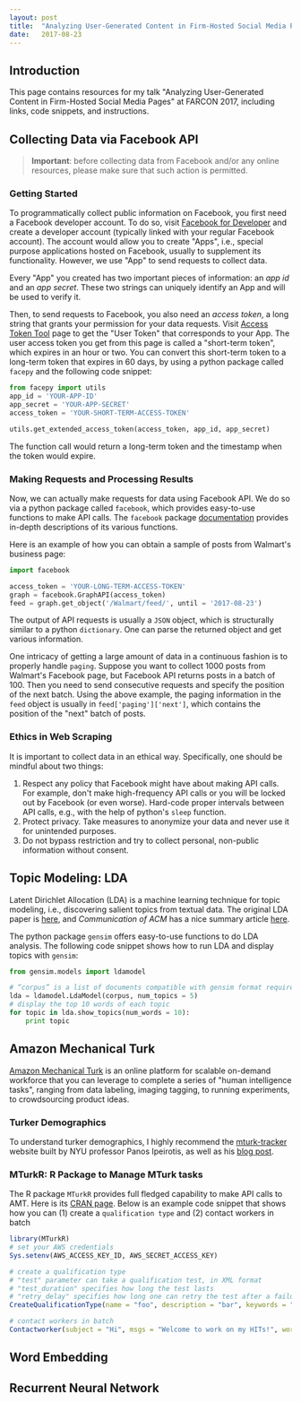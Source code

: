 ```yaml
---
layout: post
title:  "Analyzing User-Generated Content in Firm-Hosted Social Media Pages"
date:   2017-08-23
---
```


## Introduction

This page contains resources for my talk "Analyzing User-Generated Content in Firm-Hosted Social Media Pages" at FARCON 2017, including links, code snippets, and instructions.

## Collecting Data via Facebook API

> **Important**: before collecting data from Facebook and/or any online resources, please make sure that such action is permitted.

### Getting Started

To programmatically collect public information on Facebook, you first need a Facebook developer account. To do so, visit [Facebook for Developer](https://developers.facebook.com/) and create a developer account (typically linked with your regular Facebook account). The account would allow you to create "Apps", i.e., special purpose applications hosted on Facebook, usually to supplement its functionality. However, we use "App" to send requests to collect data.

Every "App" you created has two important pieces of information: an _app id_ and an _app secret_. These two strings can uniquely identify an App and will be used to verify it.

Then, to send requests to Facebook, you also need an _access token_, a long string that grants your permission for your data requests. Visit [Access Token Tool](https://developers.facebook.com/tools/accesstoken/) page to get the "User Token" that corresponds to your App. The user access token you get from this page is called a "short-term token", which expires in an hour or two. You can convert this short-term token to a long-term token that expires in 60 days, by using a python package called `facepy` and the following code snippet:

```python
from facepy import utils
app_id = 'YOUR-APP-ID'
app_secret = 'YOUR-APP-SECRET'
access_token = 'YOUR-SHORT-TERM-ACCESS-TOKEN'

utils.get_extended_access_token(access_token, app_id, app_secret)
```

The function call would return a long-term token and the timestamp when the token would expire.

### Making Requests and Processing Results

Now, we can actually make requests for data using Facebook API. We do so via a python package called `facebook`, which provides easy-to-use functions to make API calls. The `facebook` package [documentation](https://facebook-sdk.readthedocs.io) provides in-depth descriptions of its various functions.

Here is an example of how you can obtain a sample of posts from Walmart's business page:

```python
import facebook

access_token = 'YOUR-LONG-TERM-ACCESS-TOKEN'
graph = facebook.GraphAPI(access_token)
feed = graph.get_object('/Walmart/feed/', until = '2017-08-23')
```

The output of API requests is usually a `JSON` object, which is structurally similar to a python `dictionary`. One can parse the returned object and get various information.

One intricacy of getting a large amount of data in a continuous fashion is to properly handle `paging`. Suppose you want to collect 1000 posts from Walmart's Facebook page, but Facebook API returns posts in a batch of 100. Then you need to send consecutive requests and specify the position of the next batch. Using the above example, the paging information in the `feed` object is usually in `feed['paging']['next']`, which contains the position of the "next" batch of posts.

### Ethics in Web Scraping

It is important to collect data in an ethical way. Specifically, one should be mindful about two things:

1. Respect any policy that Facebook might have about making API calls. For example, don't make high-frequency API calls or you will be locked out by Facebook (or even worse). Hard-code proper intervals between API calls, e.g., with the help of python's `sleep` function.
2. Protect privacy. Take measures to anonymize your data and never use it for unintended purposes.
3. Do not bypass restriction and try to collect personal, non-public information without consent.

## Topic Modeling: LDA

Latent Dirichlet Allocation (LDA) is a machine learning technique for topic modeling, i.e., discovering salient topics from textual data. The original LDA paper is [here](http://www.jmlr.org/papers/volume3/blei03a/blei03a.pdf), and _Communication of ACM_ has a nice summary article [here](https://cacm.acm.org/magazines/2012/4/147361-probabilistic-topic-models/fulltext).

The python package `gensim` offers easy-to-use functions to do LDA analysis. The following code snippet shows how to run LDA and display topics with `gensim`:

```python
from gensim.models import ldamodel

# “corpus” is a list of documents compatible with gensim format requirement
lda = ldamodel.LdaModel(corpus, num_topics = 5)
# display the top 10 words of each topic
for topic in lda.show_topics(num_words = 10):
    print topic
```

## Amazon Mechanical Turk

[Amazon Mechanical Turk](https://www.mturk.com/mturk/welcome) is an online platform for scalable on-demand workforce that you can leverage to complete a series of "human intelligence tasks", ranging from data labeling, imaging tagging, to running experiments, to crowdsourcing product ideas.

### Turker Demographics

To understand turker demographics, I highly recommend the [mturk-tracker](http://demographics.mturk-tracker.com) website built by NYU professor Panos Ipeirotis, as well as his [blog post](http://www.behind-the-enemy-lines.com/2015/04/demographics-of-mechanical-turk-now.html).

### MTurkR: R Package to Manage MTurk tasks

The R package `MTurkR` provides full fledged capability to make API calls to AMT. Here is its [CRAN page](https://cloud.r-project.org/web/packages/MTurkR/index.html). Below is an example code snippet that shows how you can (1) create a `qualification type` and (2) contact workers in batch

```r
library(MTurkR)
# set your AWS credentials
Sys.setenv(AWS_ACCESS_KEY_ID, AWS_SECRET_ACCESS_KEY)

# create a qualification type
# "test" parameter can take a qualification test, in XML format
# "test_duration" specifies how long the test lasts
# "retry_delay" specifies how long one can retry the test after a failure
CreateQualificationType(name = "foo", description = "bar", keywords = "a,b,c", retry_delay = 3600, test, test_duration = 1800)

# contact workers in batch
Contactworker(subject = "Hi", msgs = "Welcome to work on my HITs!", workers = workerIDs, batch = TRUE)
```

## Word Embedding



## Recurrent Neural Network

